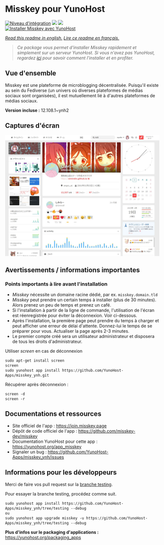 # Misskey pour YunoHost

[![Niveau d'intégration](https://dash.yunohost.org/integration/misskey.svg)](https://dash.yunohost.org/appci/app/misskey) ![](https://ci-apps.yunohost.org/ci/badges/misskey.status.svg) ![](https://ci-apps.yunohost.org/ci/badges/misskey.maintain.svg)  
[![Installer Misskey avec YunoHost](https://install-app.yunohost.org/install-with-yunohost.svg)](https://install-app.yunohost.org/?app=misskey)

*[Read this readme in english.](./README.md)*
*[Lire ce readme en français.](./README_fr.md)*

> *Ce package vous permet d'installer Misskey rapidement et simplement sur un serveur YunoHost.
Si vous n'avez pas YunoHost, regardez [ici](https://yunohost.org/#/install) pour savoir comment l'installer et en profiter.*

## Vue d'ensemble

Misskey est une plateforme de microblogging décentralisée. Puisqu'il existe au sein du Fediverse (un univers où diverses plateformes de médias sociaux sont organisées), il est mutuellement lié à d'autres plateformes de médias sociaux.

**Version incluse :** 12.108.1~ynh2



## Captures d'écran

![](./doc/screenshots/screenshot.jpg)

## Avertissements / informations importantes

### Points importants à lire avant l'installation

- *Misskey* nécessite un domaine racine dédié, par ex. `misskey.domain.tld`
- *Misskey* peut prendre un certain temps à installer (plus de 30 minutes). Alors prenez un peu de temps et prenez un café.
- Si l'installation à partir de la ligne de commande, l'utilisation de l'écran est réenregistrée pour éviter la déconnexion. Voir ci-dessous.
- Après l'installation, la première page peut prendre du temps à charger et peut afficher une erreur de délai d'attente. Donnez-lui le temps de se préparer pour vous. Actualiser la page après 2-3 minutes.
- Le premier compte créé sera un utilisateur administrateur et disposera de tous les droits d'administrateur.

Utiliser *screen* en cas de déconnexion

``` 
sudo apt-get install screen
screen
sudo yunohost app install https://github.com/YunoHost-Apps/misskey_ynh.git
```
Récupérer après déconnexion :
```
screen -d
screen -r
```

## Documentations et ressources

* Site officiel de l'app : https://join.misskey.page
* Dépôt de code officiel de l'app : https://github.com/misskey-dev/misskey
* Documentation YunoHost pour cette app : https://yunohost.org/app_misskey
* Signaler un bug : https://github.com/YunoHost-Apps/misskey_ynh/issues

## Informations pour les développeurs

Merci de faire vos pull request sur la [branche testing](https://github.com/YunoHost-Apps/misskey_ynh/tree/testing).

Pour essayer la branche testing, procédez comme suit.
```
sudo yunohost app install https://github.com/YunoHost-Apps/misskey_ynh/tree/testing --debug
ou
sudo yunohost app upgrade misskey -u https://github.com/YunoHost-Apps/misskey_ynh/tree/testing --debug
```

**Plus d'infos sur le packaging d'applications :** https://yunohost.org/packaging_apps
